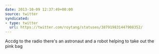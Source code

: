 ```yaml
---
date: 2013-10-09 12:37:49+00:00
source: twitter
syndicated:
- type: twitter
  url: https://twitter.com/roytang/statuses/387919831447908352/
---
```


Accdg to the radio there's an astronaut and a robot helping to take out the pink bag